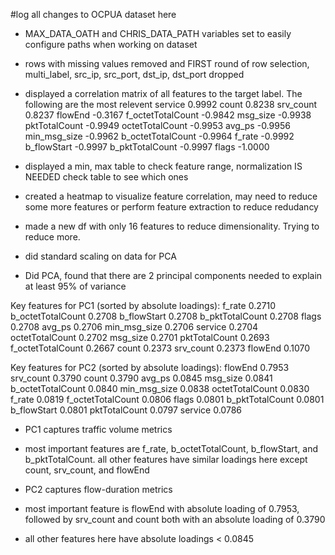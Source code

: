 #log all changes to OCPUA dataset here

- MAX_DATA_OATH and CHRIS_DATA_PATH variables set to easily configure paths when working on dataset
- rows with missing values removed and FIRST round of row selection, multi_label, src_ip, src_port, dst_ip, dst_port dropped
- displayed a correlation matrix of all features to the target label. The following are the most relevent
  service 0.9992
  count 0.8238
  srv_count 0.8237
  flowEnd -0.3167
  f_octetTotalCount -0.9842
  msg_size -0.9938
  pktTotalCount -0.9949
  octetTotalCount -0.9953
  avg_ps -0.9956
  min_msg_size -0.9962
  b_octetTotalCount -0.9964
  f_rate -0.9992
  b_flowStart -0.9997
  b_pktTotalCount -0.9997
  flags -1.0000

- displayed a min, max table to check feature range, normalization IS NEEDED check table to see which ones
- created a heatmap to visualize feature correlation, may need to reduce some more features or perform feature extraction to reduce redudancy
- made a new df with only 16 features to reduce dimensionality. Trying to reduce more.

- did standard scaling on data for PCA
- Did PCA, found that there are 2 principal components needed to explain at least 95% of variance

Key features for PC1 (sorted by absolute loadings):
f_rate 0.2710
b_octetTotalCount 0.2708
b_flowStart 0.2708
b_pktTotalCount 0.2708
flags 0.2708
avg_ps 0.2706
min_msg_size 0.2706
service 0.2704
octetTotalCount 0.2702
msg_size 0.2701
pktTotalCount 0.2693
f_octetTotalCount 0.2667
count 0.2373
srv_count 0.2373
flowEnd 0.1070

Key features for PC2 (sorted by absolute loadings):
flowEnd 0.7953
srv_count 0.3790
count 0.3790
avg_ps 0.0845
msg_size 0.0841
b_octetTotalCount 0.0840
min_msg_size 0.0838
octetTotalCount 0.0830
f_rate 0.0819
f_octetTotalCount 0.0806
flags 0.0801
b_pktTotalCount 0.0801
b_flowStart 0.0801
pktTotalCount 0.0797
service 0.0786

- PC1 captures traffic volume metrics
- most important features are f_rate, b_octetTotalCount, b_flowStart, and b_pktTotalCount. all other features have similar loadings here except count, srv_count, and flowEnd

- PC2 captures flow-duration metrics
- most important feature is flowEnd with absolute loading of 0.7953, followed by srv_count and count both with an absolute loading of 0.3790
- all other features here have absolute loadings < 0.0845
